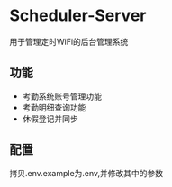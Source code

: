 # Scheduler-Server

用于管理定时WiFi的后台管理系统

## 功能

- 考勤系统账号管理功能
- 考勤明细查询功能
- 休假登记并同步

## 配置

拷贝.env.example为.env,并修改其中的参数

